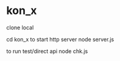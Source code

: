 # kon_x

clone local

cd kon_x
to start http server
  node server.js
  
  
to run test/direct api
   node chk.js
